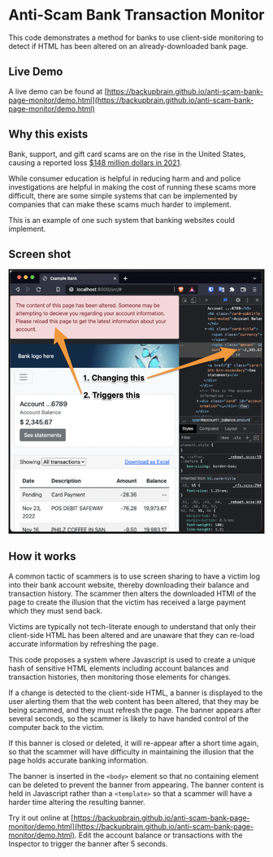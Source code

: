# Anti-Scam Bank Transaction Monitor

This code demonstrates a method for banks to use client-side monitoring to detect if HTML has been altered on an already-downloaded bank page.

## Live Demo

A live demo can be found at [https://backupbrain.github.io/anti-scam-bank-page-monitor/demo.html](https://backupbrain.github.io/anti-scam-bank-page-monitor/demo.html)

## Why this exists

Bank, support, and gift card scams are on the rise in the United States, causing a reported loss [$148 million dollars in 2021](https://www.ftc.gov/news-events/data-visualizations/data-spotlight/2021/12/scammers-prefer-gift-cards-not-just-any-card-will-do).

While consumer education is helpful in reducing harm and and police investigations are helpful in making the cost of running these scams more difficult, there are some simple systems that can be implemented by companies that can make these scams much harder to implement. 

This is an example of one such system that banking websites could implement.

## Screen shot

![Screenshot](https://github.com/backupbrain/anti-scam-bank-page-monitor/blob/main/screenshot.png?raw=true)


## How it works

A common tactic of scammers is to use screen sharing to have a victim log into their bank account website, thereby downloading their balance and transaction history. The scammer then alters the downloaded HTMl of the page to create the illusion that the victim has received a large payment which they must send back.

Victims are typically not tech-literate enough to understand that only their client-side HTML has been altered and are unaware that they can re-load accurate information by refreshing the page.

This code proposes a system where Javascript is used to create a unique hash of sensitive HTML elements including account balances and transaction histories, then monitoring those elements for changes.

If a change is detected to the client-side HTML, a banner is displayed to the user alerting them that the web content has been altered, that they may be being scammed, and they must refresh the page. The banner appears after several seconds, so the scammer is likely to have handed control of the computer back to the victim.

If this banner is closed or deleted, it will re-appear after a short time again, so that the scammer will have difficulty in maintaining the illusion that the page holds accurate banking information.

The banner is inserted in the `<body>` element so that no containing element can be deleted to prevent the banner from appearing. The banner content is held in Javascript rather than a `<template>` so that a scammer will have a harder time altering the resulting banner.

Try it out online at [https://backupbrain.github.io/anti-scam-bank-page-monitor/demo.html](https://backupbrain.github.io/anti-scam-bank-page-monitor/demo.html). Edit the account balance or transactions with the Inspector to trigger the banner after 5 seconds.
